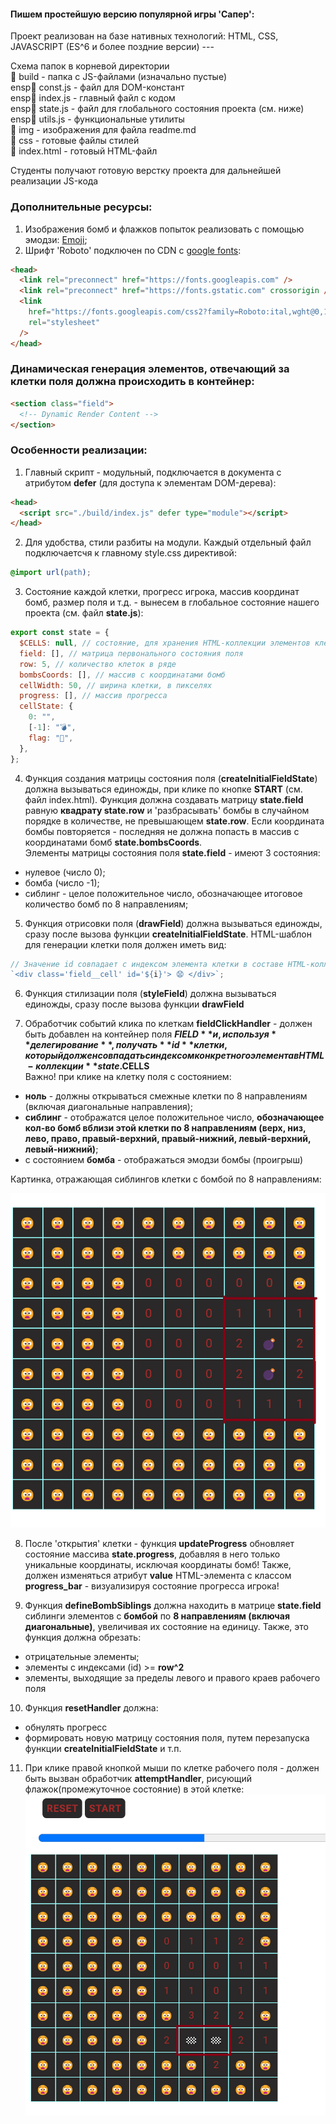 #### Пишем простейшую версию популярной игры 'Сапер':

Проект реализован на базе нативных технологий: HTML, СSS, JAVASCRIPT (ES^6 и более поздние версии) ---

Схема папок в корневой директории <br/>
📂 build - папка с JS-файлами (изначально пустые) <br/>
  ensp📄 const.js - файл для DOM-констант <br/>
  ensp📄 index.js - главный файл с кодом <br/>
  ensp📄 state.js - файл для глобального состояния проекта (см. ниже) <br/>
  ensp📄 utils.js - функциональные утилиты <br/>
📂 img - изображения для файла readme.md <br/>
📂 css - готовые файлы стилей <br/>
📂 index.html - готовый HTML-файл <br/>  

Студенты получают готовую верстку проекта для дальнейшей реализации JS-кода

### Дополнительные ресурсы:

1. Изображения бомб и флажков попыток реализовать с помощью эмодзи: [Emoji](https://emojicopy.com/ "Эмодзи");
2. Шрифт 'Roboto' подключен по CDN c [google fonts](https://fonts.google.com/selection?selected=Material+Symbols+Outlined:sports_soccer:FILL@0;wght@400;GRAD@0;opsz@24&icon.size=24&icon.color=%23e8eaed):

```html
<head>
  <link rel="preconnect" href="https://fonts.googleapis.com" />
  <link rel="preconnect" href="https://fonts.gstatic.com" crossorigin />
  <link
    href="https://fonts.googleapis.com/css2?family=Roboto:ital,wght@0,100;0,300;0,400;0,500;0,700;0,900;1,100;1,300;1,400;1,500;1,700;1,900&display=swap"
    rel="stylesheet"
  />
</head>
```

### Динамическая генерация элементов, отвечающий за клетки поля должна происходить в контейнер:

```html
<section class="field">
  <!-- Dynamic Render Content -->
</section>
```

### Особенности реализации:

1. Главный скрипт - модульный, подключается в </head> документа с атрибутом **defer** (для доступа к элементам DOM-дерева):

```html
<head>
  <script src="./build/index.js" defer type="module"></script>
</head>
```

2. Для удобства, стили разбиты на модули. Каждый отдельный файл подключаетсчя к главному style.css директивой:

```css
@import url(path);
```

3. Состояние каждой клетки, прогресс игрока, массив координат бомб, размер поля и т.д. - вынесем в глобальное состояние нашего проекта (см. файл **state.js**):

```js
export const state = {
  $CELLS: null, // состояние, для хранения HTML-коллекции элементов клеток поля
  field: [], // матрица первонального состояния поля
  row: 5, // количество клеток в ряде
  bombsCoords: [], // массив с координатами бомб
  cellWidth: 50, // ширина клетки, в пикселях
  progress: [], // массив прогресса
  cellState: {
    0: "",
    [-1]: "💣",
    flag: "🏁",
  },
};
```

4. Функция создания матрицы состояния поля (**createInitialFieldState**) должна вызываться единожды, при клике по кнопке **START** (см. файл index.html). Функция должна создавать матрицу **state.field** равную **квадрату state.row** и 'разбрасывать' бомбы в случайном порядке в количестве, не превышающем **state.row**. Если координата бомбы повторяется - последняя не должна попасть в массив с координатами бомб **state.bombsCoords**.<br> Элементы матрицы состояния поля **state.field** - имеют 3 состояния:

- нулевое (число 0);
- бомба (число -1);
- сиблинг - целое положительное число, обозначающее итоговое количество бомб по 8 направлениям;

5. Функция отрисовки поля (**drawField**) должна вызываться единожды, сразу после вызова функции **createInitialFieldState**. HTML-шаблон для генерации клетки поля должен иметь вид:

```javascript
// Значение id совпадает с индексом элемента клетки в составе HTML-коллекции state.$CELLS
`<div class='field__cell' id='${i}'> 😧 </div>`;
```

6. Функция стилизации поля (**styleField**) должна вызываться единожды, сразу после вызова функции **drawField**

7. Обработчик событий клика по клеткам **fieldClickHandler** - должен быть добавлен на контейнер поля **$FIELD** и, используя **делегирование**, получать **id** клетки, который должен совпадать с индексом конкретного элемента в HTML-коллекции **state.$CELLS** <br> Важно! при клике на клетку поля с состоянием:

- **ноль** - должны открываться смежные клетки по 8 направлениям (включая диагональные направления);
- **сиблинг** - отображатся целое положительное число, **обозначающее кол-во бомб вблизи этой клетки по 8 направлениям (верх, низ, лево, право, правый-верхний, правый-нижний, левый-верхний, левый-нижний)**;
- c состоянием **бомба** - отображаться эмодзи бомбы (проигрыш)

Картинка, отражающая сиблингов клетки с бомбой по 8 направлениям:

![СИБЛИНГИ](img/siblings.png)

8. После 'открытия' клетки - функция **updateProgress** обновляет состояние массива **state.progress**, добавляя в него только уникальные координаты, исключая координаты бомб! Также, должен изменяться атрибут **value** HTML-элемента c классом **progress_bar** - визуализируя состояние прогресса игрока!

9. Функция **defineBombSiblings** должна находить в матрице **state.field** сиблинги элементов с **бомбой** по **8 направлениям (включая диагональные)**, увеличивая их состояние на единицу. Также, это функция должна обрезать:

- отрицательные элементы;
- элементы с индексами (id) >= **row^2**
- элементы, выходящие за пределы левого и правого краев рабочего поля

10. Функция **resetHandler** должна:

- обнулять прогресс
- формировать новую матрицу состояния поля, путем перезапуска функции **createInitialFieldState**
  и т.п.

11. При клике правой кнопкой мыши по клетке рабочего поля - должен быть вызван обработчик **attemptHandler**, рисующий флажок(промежуточное состояние) в этой клетке:
    ![ФЛАЖОК ](img/flag.png)
